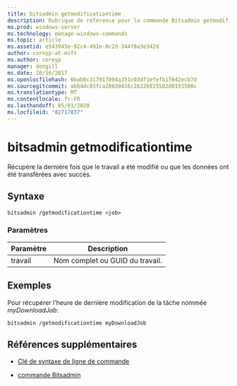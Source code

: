 ```yaml
---
title: bitsadmin getmodificationtime
description: Rubrique de référence pour la commande Bitsadmin getmodificationtime, qui récupère l’heure de la dernière modification du travail ou le transfert des données.
ms.prod: windows-server
ms.technology: manage-windows-commands
ms.topic: article
ms.assetid: e543945e-92c4-491e-8c2d-344f8a3e342d
author: coreyp-at-msft
ms.author: coreyp
manager: dongill
ms.date: 10/16/2017
ms.openlocfilehash: 6bab8c317917894a351c03df1efefb17842ecb7d
ms.sourcegitcommit: ab64dc83fca28039416c26226815502d0193500c
ms.translationtype: MT
ms.contentlocale: fr-FR
ms.lasthandoff: 05/01/2020
ms.locfileid: "82717837"
---
```

# <a name="bitsadmin-getmodificationtime"></a>bitsadmin getmodificationtime

Récupère la dernière fois que le travail a été modifié ou que les données ont été transférées avec succès.

## <a name="syntax"></a>Syntaxe

```
bitsadmin /getmodificationtime <job>
```

### <a name="parameters"></a>Paramètres

| Paramètre | Description |
| -------------- | -------------- |
| travail | Nom complet ou GUID du travail. |

## <a name="examples"></a>Exemples

Pour récupérer l’heure de dernière modification de la tâche nommée *myDownloadJob*:

```
bitsadmin /getmodificationtime myDownloadJob
```

## <a name="additional-references"></a>Références supplémentaires

- [Clé de syntaxe de ligne de commande](command-line-syntax-key.md)

- [commande Bitsadmin](bitsadmin.md)
